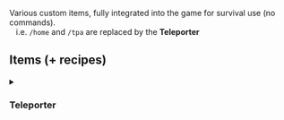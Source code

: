 Various custom items, fully integrated into the game for survival use (no commands).<br>
&nbsp;&nbsp;&nbsp;i.e. `/home` and `/tpa` are replaced by the **Teleporter**

## Items (+ recipes)
<details>
  <summary>&nbsp;<h3>Teleporter</h3></summary>
  
  All recipes are shown in the recipe book, but some recipes require multiple of an item.<br>

  Allows you to teleport to either a linked anchor or a linked teleporter (if held by a player), up to a limited range. Limited number of anchor connections, but unlimited other teleporters. Teleporters can be linked by crafting them together. Can be repaired in an anvil using ender pearls. Taking damage cancels teleport.
  #### Teleporter
    Base Range: 500
    Base Uses: 5
    Base Use Time: 10s
    Base Connections: 1
  ![image](https://github.com/user-attachments/assets/f9024200-4f2a-46f4-9ef1-5481478e3dbb)
  
  #### Evolved Teleporter
    Base Range: 1000
    Base Uses: 10
    Base Use Time: 10s
    Base Connections: 1
  ![image](https://github.com/user-attachments/assets/3830feb0-75cc-4a1f-83b7-c2fedae8dd82)

  #### Teleportation Anchor
  ![image](https://github.com/user-attachments/assets/f530054c-6882-4129-b414-b997337a82d2)

  <details>
    <summary>&nbsp;<h3>Upgrades</h3></summary>

  Can be applied up to twice to both base and evolved teleporters.
  ### Range
    Range: +750
  ![image](https://github.com/user-attachments/assets/cb22d8c6-83d1-4467-a542-8f0ceed2d7a7)

  ### Use Time
    Use Time: -3s
  ![image](https://github.com/user-attachments/assets/21caffb4-7212-4a54-92ae-afda56ee4712)

  ### Connections
    Connections: +2
  ![image](https://github.com/user-attachments/assets/8e76bf27-adcc-4725-8376-7b2c23908915)

  ### Uses
    Uses: +5
  ![image](https://github.com/user-attachments/assets/0b5e1310-f7e0-4966-8497-a852f89a7c20)
  </details>
  <details>
    <summary>&nbsp;<h3>Final Upgrades</h3></summary>

  Can be applied once to evolved teleporters which have all of the normal upgrade variant.
  ### Range
    Range: infinite
    Can teleport to other dimensions
  ![image](https://github.com/user-attachments/assets/c80d9013-044d-41e5-a3e4-88aed3008e31)

  ### Use Time
    Use Time: 2s
    Getting damaged no longer cancels teleportation.
  ![image](https://github.com/user-attachments/assets/c8fd896b-bc4a-4199-a551-9801e8fd7b07)

  ### Connections
    Connections: infinite
  ![image](https://github.com/user-attachments/assets/5f6e2979-53b6-4612-b071-5dd7a7241cee)

  ### Uses
    Uses: infinite
  ![image](https://github.com/user-attachments/assets/68f99844-92c4-4a92-a1f4-ace8118c5930)
  </details>
</details>
